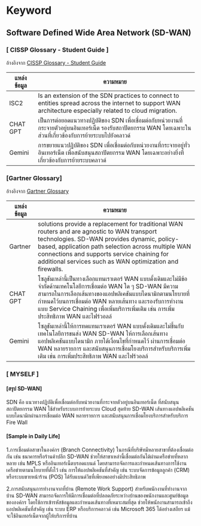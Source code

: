 # Keyword

## Software Defined Wide Area Network (SD-WAN) 
### [ CISSP Glossary - Student Guide ]

อ้างอิงจาก [CISSP Glossary - Student Guide](https://www.isc2.org/certifications/cissp/cissp-student-glossary#s)

| แหล่งข้อมูล | ความหมาย |
| ----------- | -------- |
| ISC2        | Is an extension of the SDN practices to connect to entities spread across the internet to support WAN architecture especially related to cloud migration. |
| CHAT GPT    | เป็นการต่อยอดแนวทางปฏิบัติของ SDN เพื่อเชื่อมต่อกับหน่วยงานที่กระจายตัวอยู่บนอินเทอร์เน็ต รองรับสถาปัตยกรรม WAN โดยเฉพาะในส่วนที่เกี่ยวข้องกับการย้ายระบบไปยังคลาวด์ |
| Gemini      | การขยายแนวปฏิบัติของ SDN เพื่อเชื่อมต่อกับหน่วยงานที่กระจายอยู่ทั่วอินเทอร์เน็ต เพื่อสนับสนุนสถาปัตยกรรม WAN โดยเฉพาะอย่างยิ่งที่เกี่ยวข้องกับการย้ายระบบคลาวด์ |

### [Gartner Glossary]

อ้างอิงจาก [Gartner Glossary](https://www.gartner.com/en/information-technology/glossary/software-defined-wan-sd-wan)

| แหล่งข้อมูล | ความหมาย |
| ----------- | -------- |
| Gartner        | solutions provide a replacement for traditional WAN routers and are agnostic to WAN transport technologies. SD-WAN provides dynamic, policy-based, application path selection across multiple WAN connections and supports service chaining for additional services such as WAN optimization and firewalls. |
| CHAT GPT    | โซลูชันเหล่านี้เป็นทางเลือกแทนเราเตอร์ WAN แบบดั้งเดิมและไม่มีข้อจำกัดด้านเทคโนโลยีการเชื่อมต่อ WAN ใด ๆ SD-WAN มีความสามารถในการเลือกเส้นทางของแอปพลิเคชันแบบไดนามิกตามนโยบายที่กำหนดไว้บนการเชื่อมต่อ WAN หลายเส้นทาง และรองรับการทำงานแบบ Service Chaining เพื่อเพิ่มบริการเพิ่มเติม เช่น การเพิ่มประสิทธิภาพ WAN และไฟร์วอลล์ |
| Gemini      | โซลูชันเหล่านี้ให้การทดแทนเราเตอร์ WAN แบบดั้งเดิมและไม่ขึ้นกับเทคโนโลยีการขนส่ง WAN SD-WAN ให้การเลือกเส้นทางแอปพลิเคชันแบบไดนามิก ภายใต้เงื่อนไขที่กำหนดไว้ ผ่านการเชื่อมต่อ WAN หลายรายการ และสนับสนุนการเชื่อมโยงบริการสำหรับบริการเพิ่มเติม เช่น การเพิ่มประสิทธิภาพ WAN และไฟร์วอลล์ |

### [ MYSELF ]
#### [สรุป SD-WAN]

SDN คือ แนวทางปฏิบัติเพื่อเชื่อมต่อกับหน่วยงานที่กระจายตัวอยู่บนอินเทอร์เน็ต ที่สนับสนุนสถาปัตยกรรม WAN ใช้สำหรับระบบการย้ายระบบ Cloud สุดท้าย SD-WAN เส้นทางแอปพลิเคชันแบบไดนามิกผ่านการเชื่อมต่อ WAN หลายรายการ และสนับสนุนการเชื่อมโยงบริการสำหรับบริการ Fire Wall

#### [Sample in Daily Life]

1.การเชื่อมต่อสาขาในองค์กร (Branch Connectivity)
ในกรณีที่บริษัทมีหลายสาขาที่ต้องเชื่อมต่อกัน เช่น ธนาคารหรือร้านค้าปลีก SD-WAN ช่วยให้สาขาเหล่านี้เชื่อมต่อกันได้ผ่านเครือข่ายที่หลากหลาย เช่น MPLS หรืออินเทอร์เน็ตบรอดแบนด์ โดยสามารถจัดการและกำหนดเส้นทางการใช้งานเครือข่ายตามนโยบายที่ตั้งไว้ เช่น การให้แอปพลิเคชันที่สำคัญ เช่น ระบบจัดการข้อมูลลูกค้า (CRM) หรือระบบขายหน้าร้าน (POS) ได้รับแบนด์วิธที่เพียงพออย่างมีประสิทธิภาพ

2.การสนับสนุนการทำงานจากที่บ้าน (Remote Work Support)
สำหรับพนักงานที่ทำงานจากบ้าน SD-WAN สามารถจัดการให้มีการเชื่อมต่อที่ปลอดภัยระหว่างบ้านของพนักงานและศูนย์ข้อมูลขององค์กร โดยใช้การเข้ารหัสข้อมูลและกำหนดเส้นทางที่เหมาะสมที่สุด ช่วยให้พนักงานสามารถเข้าถึงแอปพลิเคชันที่สำคัญ เช่น ระบบ ERP หรือบริการคลาวด์ เช่น Microsoft 365 ได้อย่างเสถียร แม้จะใช้อินเทอร์เน็ตจากผู้ให้บริการที่บ้าน



